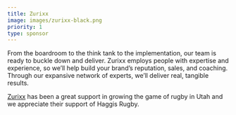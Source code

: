 ```yaml
---
title: Zurixx
image: images/zurixx-black.png
priority: 1
type: sponsor
---
```


From the boardroom to the think tank to the implementation, our team is ready to buckle down and deliver. Zurixx employs people with expertise and experience, so we’ll help build your brand’s reputation, sales, and coaching. Through our expansive network of experts, we’ll deliver real, tangible results.

[Zurixx](https://zurixx.com/) has been a great support in growing the game of rugby in Utah and we appreciate their support of Haggis Rugby.

